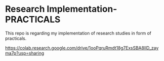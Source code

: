 # Research Implementation-PRACTICALS
This repo is regarding my implementation of research studies in form of practicals.

https://colab.research.google.com/drive/1ooPqruRmdt18g7ExsSBA8IlD_zayma7p?usp=sharing
